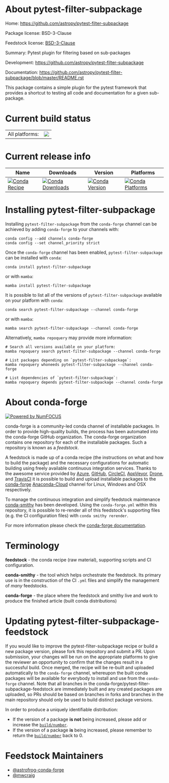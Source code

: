 About pytest-filter-subpackage
==============================

Home: https://github.com/astropy/pytest-filter-subpackage

Package license: BSD-3-Clause

Feedstock license: [BSD-3-Clause](https://github.com/conda-forge/pytest-filter-subpackage-feedstock/blob/main/LICENSE.txt)

Summary: Pytest plugin for filtering based on sub-packages

Development: https://github.com/astropy/pytest-filter-subpackage

Documentation: https://github.com/astropy/pytest-filter-subpackage/blob/master/README.rst

This package contains a simple plugin for the pytest framework that
provides a shortcut to testing all code and documentation for a given
sub-package.


Current build status
====================


<table><tr><td>All platforms:</td>
    <td>
      <a href="https://dev.azure.com/conda-forge/feedstock-builds/_build/latest?definitionId=9958&branchName=main">
        <img src="https://dev.azure.com/conda-forge/feedstock-builds/_apis/build/status/pytest-filter-subpackage-feedstock?branchName=main">
      </a>
    </td>
  </tr>
</table>

Current release info
====================

| Name | Downloads | Version | Platforms |
| --- | --- | --- | --- |
| [![Conda Recipe](https://img.shields.io/badge/recipe-pytest--filter--subpackage-green.svg)](https://anaconda.org/conda-forge/pytest-filter-subpackage) | [![Conda Downloads](https://img.shields.io/conda/dn/conda-forge/pytest-filter-subpackage.svg)](https://anaconda.org/conda-forge/pytest-filter-subpackage) | [![Conda Version](https://img.shields.io/conda/vn/conda-forge/pytest-filter-subpackage.svg)](https://anaconda.org/conda-forge/pytest-filter-subpackage) | [![Conda Platforms](https://img.shields.io/conda/pn/conda-forge/pytest-filter-subpackage.svg)](https://anaconda.org/conda-forge/pytest-filter-subpackage) |

Installing pytest-filter-subpackage
===================================

Installing `pytest-filter-subpackage` from the `conda-forge` channel can be achieved by adding `conda-forge` to your channels with:

```
conda config --add channels conda-forge
conda config --set channel_priority strict
```

Once the `conda-forge` channel has been enabled, `pytest-filter-subpackage` can be installed with `conda`:

```
conda install pytest-filter-subpackage
```

or with `mamba`:

```
mamba install pytest-filter-subpackage
```

It is possible to list all of the versions of `pytest-filter-subpackage` available on your platform with `conda`:

```
conda search pytest-filter-subpackage --channel conda-forge
```

or with `mamba`:

```
mamba search pytest-filter-subpackage --channel conda-forge
```

Alternatively, `mamba repoquery` may provide more information:

```
# Search all versions available on your platform:
mamba repoquery search pytest-filter-subpackage --channel conda-forge

# List packages depending on `pytest-filter-subpackage`:
mamba repoquery whoneeds pytest-filter-subpackage --channel conda-forge

# List dependencies of `pytest-filter-subpackage`:
mamba repoquery depends pytest-filter-subpackage --channel conda-forge
```


About conda-forge
=================

[![Powered by
NumFOCUS](https://img.shields.io/badge/powered%20by-NumFOCUS-orange.svg?style=flat&colorA=E1523D&colorB=007D8A)](https://numfocus.org)

conda-forge is a community-led conda channel of installable packages.
In order to provide high-quality builds, the process has been automated into the
conda-forge GitHub organization. The conda-forge organization contains one repository
for each of the installable packages. Such a repository is known as a *feedstock*.

A feedstock is made up of a conda recipe (the instructions on what and how to build
the package) and the necessary configurations for automatic building using freely
available continuous integration services. Thanks to the awesome service provided by
[Azure](https://azure.microsoft.com/en-us/services/devops/), [GitHub](https://github.com/),
[CircleCI](https://circleci.com/), [AppVeyor](https://www.appveyor.com/),
[Drone](https://cloud.drone.io/welcome), and [TravisCI](https://travis-ci.com/)
it is possible to build and upload installable packages to the
[conda-forge](https://anaconda.org/conda-forge) [Anaconda-Cloud](https://anaconda.org/)
channel for Linux, Windows and OSX respectively.

To manage the continuous integration and simplify feedstock maintenance
[conda-smithy](https://github.com/conda-forge/conda-smithy) has been developed.
Using the ``conda-forge.yml`` within this repository, it is possible to re-render all of
this feedstock's supporting files (e.g. the CI configuration files) with ``conda smithy rerender``.

For more information please check the [conda-forge documentation](https://conda-forge.org/docs/).

Terminology
===========

**feedstock** - the conda recipe (raw material), supporting scripts and CI configuration.

**conda-smithy** - the tool which helps orchestrate the feedstock.
                   Its primary use is in the construction of the CI ``.yml`` files
                   and simplify the management of *many* feedstocks.

**conda-forge** - the place where the feedstock and smithy live and work to
                  produce the finished article (built conda distributions)


Updating pytest-filter-subpackage-feedstock
===========================================

If you would like to improve the pytest-filter-subpackage recipe or build a new
package version, please fork this repository and submit a PR. Upon submission,
your changes will be run on the appropriate platforms to give the reviewer an
opportunity to confirm that the changes result in a successful build. Once
merged, the recipe will be re-built and uploaded automatically to the
`conda-forge` channel, whereupon the built conda packages will be available for
everybody to install and use from the `conda-forge` channel.
Note that all branches in the conda-forge/pytest-filter-subpackage-feedstock are
immediately built and any created packages are uploaded, so PRs should be based
on branches in forks and branches in the main repository should only be used to
build distinct package versions.

In order to produce a uniquely identifiable distribution:
 * If the version of a package **is not** being increased, please add or increase
   the [``build/number``](https://docs.conda.io/projects/conda-build/en/latest/resources/define-metadata.html#build-number-and-string).
 * If the version of a package **is** being increased, please remember to return
   the [``build/number``](https://docs.conda.io/projects/conda-build/en/latest/resources/define-metadata.html#build-number-and-string)
   back to 0.

Feedstock Maintainers
=====================

* [@astrofrog-conda-forge](https://github.com/astrofrog-conda-forge/)
* [@mwcraig](https://github.com/mwcraig/)

